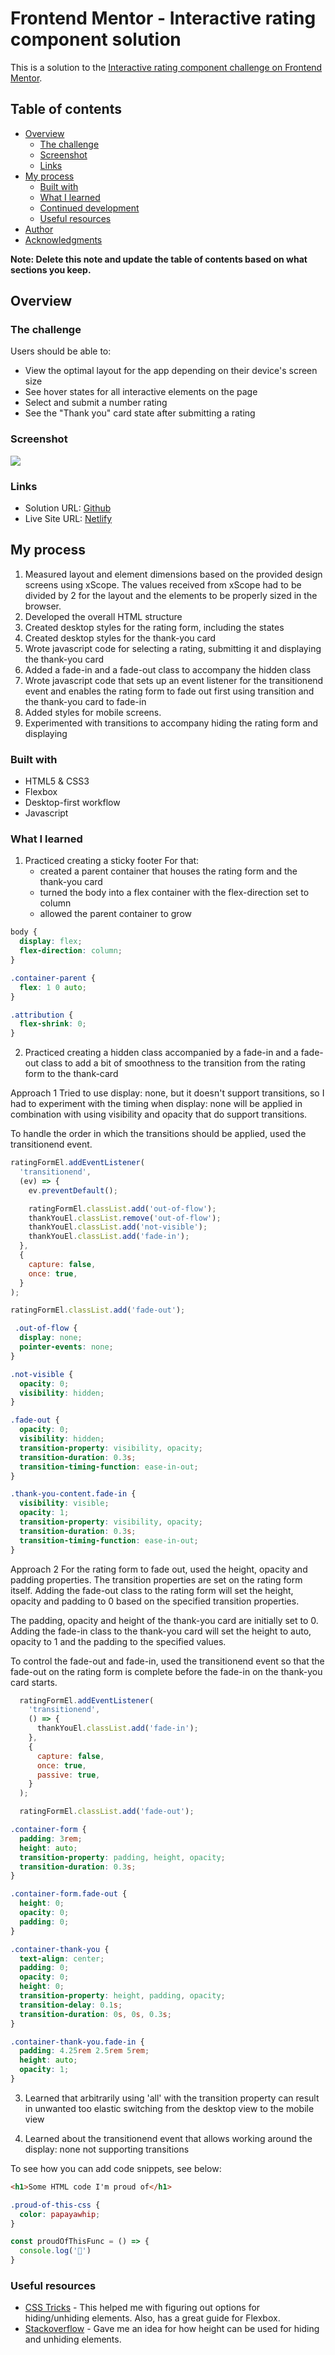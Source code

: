 # Frontend Mentor - Interactive rating component solution

This is a solution to the [Interactive rating component challenge on Frontend Mentor](https://www.frontendmentor.io/challenges/interactive-rating-component-koxpeBUmI).

## Table of contents

- [Overview](#overview)
  - [The challenge](#the-challenge)
  - [Screenshot](#screenshot)
  - [Links](#links)
- [My process](#my-process)
  - [Built with](#built-with)
  - [What I learned](#what-i-learned)
  - [Continued development](#continued-development)
  - [Useful resources](#useful-resources)
- [Author](#author)
- [Acknowledgments](#acknowledgments)

**Note: Delete this note and update the table of contents based on what sections you keep.**

## Overview

### The challenge

Users should be able to:

- View the optimal layout for the app depending on their device's screen size
- See hover states for all interactive elements on the page
- Select and submit a number rating
- See the "Thank you" card state after submitting a rating

### Screenshot

![](design/screenshot.png)

### Links

- Solution URL: [Github](https://github.com/roman-usov/interactive-rating)
- Live Site URL: [Netlify](https://ru-interactive-rating.netlify.app/)

## My process

1. Measured layout and element dimensions based on the provided design screens using xScope. The values received from xScope had to be divided by 2 for the layout and the elements to be properly sized in the browser.
2. Developed the overall HTML structure
3. Created desktop styles for the rating form, including the states
4. Created desktop styles for the thank-you card
5. Wrote javascript code for selecting a rating, submitting it and displaying the thank-you card
6. Added a fade-in and a fade-out class to accompany the hidden class
7. Wrote javascript code that sets up an event listener for the transitionend event and enables the rating form to fade out first using transition and the thank-you card to fade-in
8. Added styles for mobile screens.
9. Experimented with transitions to accompany hiding the rating form and displaying

### Built with

- HTML5 & CSS3
- Flexbox
- Desktop-first workflow
- Javascript

### What I learned

1. Practiced creating a sticky footer
   For that:
   - created a parent container that houses the rating form and the thank-you card
   - turned the body into a flex container with the flex-direction set to column
   - allowed the parent container to grow

```css
body {
  display: flex;
  flex-direction: column;
}

.container-parent {
  flex: 1 0 auto;
}

.attribution {
  flex-shrink: 0;
}
```

2. Practiced creating a hidden class accompanied by a fade-in and a fade-out class to add a bit of smoothness to the transition from the rating form to the thank-card

Approach 1
Tried to use display: none, but it doesn't support transitions, so I had to experiment with the timing when display: none will be applied in combination with using visibility and opacity that do support transitions.

To handle the order in which the transitions should be applied, used the transitionend event.

```js
ratingFormEl.addEventListener(
  'transitionend',
  (ev) => {
    ev.preventDefault();

    ratingFormEl.classList.add('out-of-flow');
    thankYouEl.classList.remove('out-of-flow');
    thankYouEl.classList.add('not-visible');
    thankYouEl.classList.add('fade-in');
  },
  {
    capture: false,
    once: true,
  }
);

ratingFormEl.classList.add('fade-out');
```

```css
 .out-of-flow {
  display: none;
  pointer-events: none;
}

.not-visible {
  opacity: 0;
  visibility: hidden;
}

.fade-out {
  opacity: 0;
  visibility: hidden;
  transition-property: visibility, opacity;
  transition-duration: 0.3s;
  transition-timing-function: ease-in-out;
}

.thank-you-content.fade-in {
  visibility: visible;
  opacity: 1;
  transition-property: visibility, opacity;
  transition-duration: 0.3s;
  transition-timing-function: ease-in-out;
}
```
Approach 2
For the rating form to fade out, used the height, opacity and padding properties. The transition properties are set on the rating form itself.
Adding the fade-out class to the rating form will set the height, opacity and padding to 0 based on the specified transition properties.

The padding, opacity and height of the thank-you card are initially set to 0. Adding the fade-in class to the thank-you card will set the height to auto, opacity to 1 and the padding to the specified values.

To control the fade-out and fade-in, used the transitionend event so that the fade-out on the rating form is complete before the fade-in on the thank-you card starts.

```js
  ratingFormEl.addEventListener(
    'transitionend',
    () => {
      thankYouEl.classList.add('fade-in');
    },
    {
      capture: false,
      once: true,
      passive: true,
    }
  );

  ratingFormEl.classList.add('fade-out');
```
```css
.container-form {
  padding: 3rem;
  height: auto;
  transition-property: padding, height, opacity;
  transition-duration: 0.3s;
}

.container-form.fade-out {
  height: 0;
  opacity: 0;
  padding: 0;
}

.container-thank-you {
  text-align: center;
  padding: 0;
  opacity: 0;
  height: 0;
  transition-property: height, padding, opacity;
  transition-delay: 0.1s;
  transition-duration: 0s, 0s, 0.3s;
}

.container-thank-you.fade-in {
  padding: 4.25rem 2.5rem 5rem;
  height: auto;
  opacity: 1;
}
```


3. Learned that arbitrarily using 'all' with the transition property can result in unwanted too elastic switching from the desktop view to the mobile view

4. Learned about the transitionend event that allows working around the display: none not supporting transitions

To see how you can add code snippets, see below:

```html
<h1>Some HTML code I'm proud of</h1>
```
```css
.proud-of-this-css {
  color: papayawhip;
}
```
```js
const proudOfThisFunc = () => {
  console.log('🎉')
}
```

### Useful resources

- [CSS Tricks](https://www.css-tricks.com) - This helped me with figuring out options for hiding/unhiding elements. Also, has a great guide for Flexbox.
- [Stackoverflow](https://stackoverflow.com/questions/3331353/transitions-on-the-css-display-property) - Gave me an idea for how height can be used for hiding and unhiding elements.
